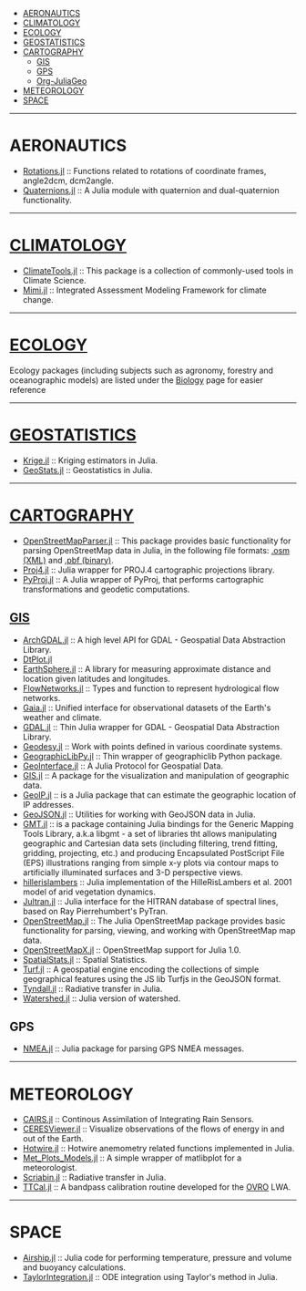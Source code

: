 + [AERONAUTICS](#aeronautics)
+ [CLIMATOLOGY](#climatology)
+ [ECOLOGY](#ecology)
+ [GEOSTATISTICS](#geostatistics)
+ [CARTOGRAPHY](#cartography)
  + [GIS](#gis)
  + [GPS](#gps)
  + [Org-JuliaGeo](#org-juliageo)
+ [METEOROLOGY](#meteorology)
+ [SPACE](#space)

----

# AERONAUTICS
+ [Rotations.jl](https://github.com/ronisbr/Rotations.jl) :: Functions related to rotations of coordinate frames, angle2dcm, dcm2angle.
+ [Quaternions.jl](https://github.com/forio/Quaternions.jl) :: A Julia module with quaternion and dual-quaternion functionality.

----

# [CLIMATOLOGY](https://en.wikipedia.org/wiki/Category:Climatology)
+ [ClimateTools.jl](https://github.com/Balinus/ClimateTools.jl) :: This package is a collection of commonly-used tools in Climate Science.
+ [Mimi.jl](https://github.com/anthofflab/Mimi.jl) :: Integrated Assessment Modeling Framework for climate change.

----

# [ECOLOGY](https://en.wikipedia.org/wiki/Category:Ecology)
Ecology packages (including subjects such as agronomy, forestry and oceanographic models) are listed under the [Biology](Biology.md) page for easier reference

----

# [GEOSTATISTICS](https://en.wikipedia.org/wiki/Geostatistics)
+ [Krige.jl](https://github.com/njwilson23/Krige.jl) :: Kriging estimators in Julia.
+ [GeoStats.jl](https://github.com/juliohm/GeoStats.jl) :: Geostatistics in Julia.

----

# [CARTOGRAPHY](https://en.wikipedia.org/wiki/Category:Cartography)
+ [OpenStreetMapParser.jl](https://github.com/yeesian/OpenStreetMapParser.jl) :: This package provides basic functionality for parsing OpenStreetMap data in Julia, in the following file formats: [.osm (XML)](http://wiki.openstreetmap.org/wiki/OSM_XML) and [.pbf (binary)](http://wiki.openstreetmap.org/wiki/PBF_Format).
+ [Proj4.jl](https://github.com/JuliaGeo/Proj4.jl) :: Julia wrapper for PROJ.4 cartographic projections library. 
+ [PyProj.jl](https://github.com/kshramt/PyProj.jl) ::  A Julia wrapper of PyProj, that performs cartographic transformations and geodetic computations.

[//]: # (######################################################################)

## [GIS](https://en.wikipedia.org/wiki/Geographic_information_system)
+ [ArchGDAL.jl](https://github.com/yeesian/ArchGDAL.jl) :: A high level API for GDAL - Geospatial Data Abstraction Library.
+ [DtPlot.jl](https://github.com/dejakaymac/DtPlot.jl)
+ [EarthSphere.jl](https://github.com/cuevasclemente/EarthSphere.jl) :: A library for measuring approximate distance and location given latitudes and longitudes.
+ [FlowNetworks.jl](https://github.com/scheidan/FlowNetworks.jl) :: Types and function to represent hydrological flow networks.
+ [Gaia.jl](https://github.com/jsbj/Gaia.jl) :: Unified interface for observational datasets of the Earth's weather and climate.
+ [GDAL.jl](https://github.com/JuliaGeo/GDAL.jl) :: Thin Julia wrapper for GDAL - Geospatial Data Abstraction Library.
+ [Geodesy.jl](https://github.com/JuliaGeo/Geodesy.jl) :: Work with points defined in various coordinate systems.
+ [GeographicLibPy.jl](https://github.com/kshramt/GeographicLibPy.jl) :: Thin wrapper of geographiclib Python package.
+ [GeoInterface.jl](https://github.com/JuliaGeo/GeoInterface.jl) :: A Julia Protocol for Geospatial Data.
+ [GIS.jl](https://github.com/wkearn/GIS.jl) :: A package for the visualization and manipulation of geographic data.
+ [GeoIP.jl](https://github.com/JuliaWeb/GeoIP.jl) :: is a Julia package that can estimate the geographic location of IP addresses.
+ [GeoJSON.jl](https://github.com/JuliaGeo/GeoJSON.jl) :: Utilities for working with GeoJSON data in Julia.
+ [GMT.jl](https://github.com/joa-quim/GMT.jl) :: is a package containing Julia bindings for the Generic Mapping Tools Library, a.k.a libgmt - a set of libraries tht allows manipulating geographic and Cartesian data sets (including filtering, trend fitting, gridding, projecting, etc.) and producing Encapsulated PostScript File (EPS) illustrations ranging from simple x-y plots via contour maps to artificially illuminated surfaces and 3-D perspective views. 
+ [hillerislambers](https://github.com/wkearn/hillerislambers) :: Julia implementation of the HilleRisLambers et al. 2001 model of arid vegetation dynamics.
+ [Jultran.jl](https://github.com/jsbj/Jultran.jl) :: Julia interface for the HITRAN database of spectral lines, based on Ray Pierrehumbert's PyTran.
+ [OpenStreetMap.jl](https://github.com/tedsteiner/OpenStreetMap.jl) :: The Julia OpenStreetMap package provides basic functionality for parsing, viewing, and working with OpenStreetMap map data.
+ [OpenStreetMapX.jl](https://github.com/pszufe/OpenStreetMapX.jl) :: OpenStreetMap support for Julia 1.0.
+ [SpatialStats.jl](https://github.com/dchudz/SpatialStats.jl) :: Spatial Statistics.
+ [Turf.jl](https://github.com/yeesian/Turf.jl) :: A geospatial engine encoding the collections of simple geographical features using the JS lib Turfjs in the GeoJSON format.
+ [Tyndall.jl](https://github.com/jsbj/Tyndall.jl) :: Radiative transfer in Julia.
+ [Watershed.jl](https://github.com/seung-lab/Watershed.jl) :: Julia version of watershed.

[//]: # (######################################################################)

## GPS
+ [NMEA.jl](https://github.com/templarlabs/NMEA.jl) :: Julia package for parsing GPS NMEA messages.


----

# METEOROLOGY
+ [CAIRS.jl](https://github.com/scheidan/CAIRS.jl) :: Continous Assimilation of Integrating Rain Sensors.
+ [CERESViewer.jl](https://github.com/jsbj/CERESViewer.jl) :: Visualize observations of the flows of energy in and out of the Earth.
+ [Hotwire.jl](https://github.com/pjabardo/Hotwire.jl) :: Hotwire anemometry related functions implemented in Julia.
+ [Met_Plots_Models.jl](https://github.com/zhujinxuan/Met_Plots_Models.jl) :: A simple wrapper of matlibplot for a meteorologist.
+ [Scriabin.jl](https://github.com/jsbj/Scriabin.jl) :: Radiative transfer in Julia.
+ [TTCal.jl](https://github.com/mweastwood/TTCal.jl) :: A bandpass calibration routine developed for the [OVRO](https://en.wikipedia.org/wiki/Owens_Valley_Radio_Observatory) LWA.

----

# SPACE
+ [Airship.jl](https://github.com/ordovician/Airship.jl) :: Julia code for performing temperature, pressure and volume and buoyancy calculations.
+ [TaylorIntegration.jl](https://github.com/PerezHz/TaylorIntegration.jl) :: ODE integration using Taylor's method in Julia.


